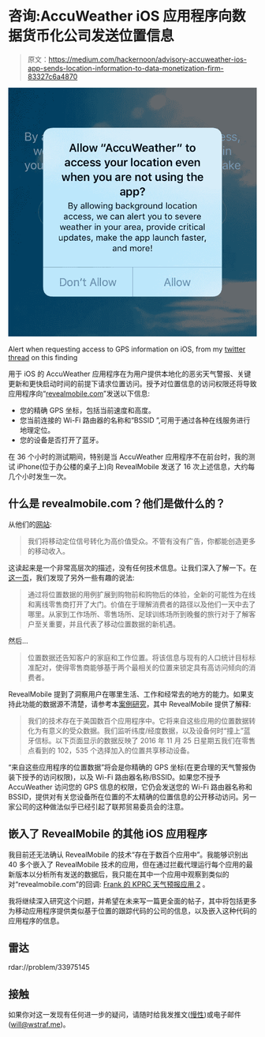 # 咨询:AccuWeather iOS 应用程序向数据货币化公司发送位置信息

> 原文：<https://medium.com/hackernoon/advisory-accuweather-ios-app-sends-location-information-to-data-monetization-firm-83327c6a4870>

![](img/49c381c7f8abd9d4dfa4d8291f4a09f3.png)

Alert when requesting access to GPS information on iOS, from my [twitter thread](https://twitter.com/chronic/status/898356025262321664) on this finding

用于 iOS 的 AccuWeather 应用程序在为用户提供本地化的恶劣天气警报、关键更新和更快启动时间的前提下请求位置访问。授予对位置信息的访问权限还将导致应用程序向“[revealmobile.com](https://revealmobile.com)”发送以下信息:

*   您的精确 GPS 坐标，包括当前速度和高度。
*   您当前连接的 Wi-Fi 路由器的名称和“BSSID ”,可用于通过各种在线服务进行地理定位。
*   您的设备是否打开了蓝牙。

在 36 个小时的测试期间，特别是当 AccuWeather 应用程序不在前台时，我的测试 iPhone(位于办公楼的桌子上)向 RevealMobile 发送了 16 次上述信息，大约每几个小时发生一次。

## 什么是 revealmobile.com？他们是做什么的？

从他们的[网站](http://revealmobile.com):

> 我们将移动定位信号转化为高价值受众。不管有没有广告，你都能创造更多的移动收入。

这读起来是一个非常高层次的描述，没有任何技术信息。让我们深入了解一下。在[这一页](https://revealmobile.com/profit-data-location-mobile-shoppers/)，我们发现了另外一些有趣的说法:

> 通过将位置数据的用例扩展到购物前和购物后的体验，全新的可能性为在线和离线零售商打开了大门。价值在于理解消费者的路径以及他们一天中去了哪里。从家到工作场所、零售场所、足球训练场所到晚餐的旅行对于了解客户至关重要，并且代表了移动位置数据的新机遇。

然后…

> 位置数据还告知客户的家庭和工作位置。将该信息与现有的人口统计目标标准配对，使得零售商能够基于两个最相关的位置来锁定具有高访问倾向的消费者。

RevealMobile 提到了洞察用户在哪里生活、工作和经常去的地方的能力。如果支持此功能的数据源不清楚，请参考本[案例研究](http://www.mmaglobal.com/files/casestudies/the_location_of_black_friday_-_revealmobile.pdf)，其中 RevealMobile 提供了解释:

> 我们的技术存在于美国数百个应用程序中。它将来自这些应用的位置数据转化为有意义的受众数据。我们监听纬度/经度数据，以及设备何时“撞上”蓝牙信标。以下页面显示的数据反映了 2016 年 11 月 25 日星期五我们在零售点看到的 102，535 个选择加入的位置共享移动设备。

“来自这些应用程序的位置数据”将会是你精确的 GPS 坐标(在更合理的天气警报伪装下授予的访问权限)，以及 Wi-Fi 路由器名称/BSSID。如果您不授予 AccuWeather 访问您的 GPS 信息的权限，它仍会发送您的 Wi-Fi 路由器名称和 BSSID，提供对有关您设备所在位置的不太精确的位置信息的公开移动访问。另一家公司的这种做法似乎已经引起了联邦贸易委员会的注意。

## 嵌入了 RevealMobile 的其他 iOS 应用程序

我目前还无法确认 RevealMobile 的技术“存在于数百个应用中”。我能够识别出 40 多个嵌入了 RevealMobile 技术的应用，但在通过拦截代理运行每个应用的最新版本以分析所有发送的数据后，我只能在其中一个应用中观察到类似的对“revealmobile.com”的回调: [Frank 的 KPRC 天气预报应用 2](https://itunes.apple.com/us/app/franks-forecast-weather-app-from-kprc-2/id706099493?mt=8) 。

我将继续深入研究这个问题，并希望在未来写一篇更全面的帖子，其中将包括更多为移动应用程序提供类似基于位置的跟踪代码的公司的信息，以及嵌入这种代码的应用程序的信息。

## 雷达

rdar://problem/33975145

## 接触

如果你对这一发现有任何进一步的疑问，请随时给我发推文([慢性](https://twitter.com/chronic))或电子邮件(will@wstraf.me)。